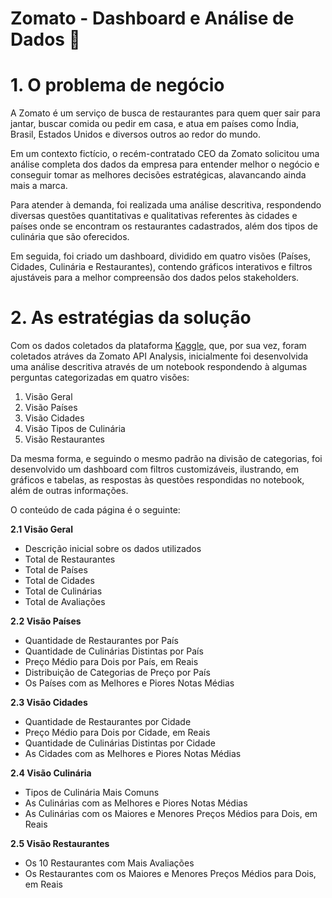 # Zomato - Dashboard e Análise de Dados 🍅

# 1. O problema de negócio

A Zomato é um serviço de busca de restaurantes para quem quer sair para jantar, buscar comida ou pedir em casa, e atua em países como Índia, Brasil, Estados Unidos e diversos outros ao redor do mundo.

Em um contexto fictício, o recém-contratado CEO da Zomato solicitou uma análise completa dos dados da empresa para entender melhor o negócio e conseguir tomar as melhores decisões estratégicas, alavancando ainda mais a marca.

Para atender à demanda, foi realizada uma análise descritiva, respondendo diversas questões quantitativas e qualitativas referentes às cidades e países onde se encontram os restaurantes cadastrados, além dos tipos de culinária que são oferecidos.

Em seguida, foi criado um dashboard, dividido em quatro visões (Países, Cidades, Culinária e Restaurantes), contendo gráficos interativos e filtros ajustáveis para a melhor compreensão dos dados pelos stakeholders.

# 2. As estratégias da solução

Com os dados coletados da plataforma [Kaggle](https://www.kaggle.com/datasets/akashram/zomato-restaurants-autoupdated-dataset?resource=download&select=zomato.csv), que, por sua vez, foram coletados atráves da Zomato API Analysis, inicialmente foi desenvolvida uma análise descritiva através de um notebook respondendo à algumas perguntas categorizadas em quatro visões:

1. Visão Geral
2. Visão Países
3. Visão Cidades
4. Visão Tipos de Culinária
5. Visão Restaurantes

Da mesma forma, e seguindo o mesmo padrão na divisão de categorias, foi desenvolvido um dashboard com filtros customizáveis, ilustrando, em gráficos e tabelas, as respostas às questões respondidas no notebook, além de outras informações.

O conteúdo de cada página é o seguinte:

**2.1 Visão Geral**

- Descrição inicial sobre os dados utilizados
- Total de Restaurantes
- Total de Países
- Total de Cidades
- Total de Culinárias
- Total de Avaliações

**2.2 Visão Países**

- Quantidade de Restaurantes por País
- Quantidade de Culinárias Distintas por País
- Preço Médio para Dois por País, em Reais
- Distribuição de Categorias de Preço por País
- Os Países com as Melhores e Piores Notas Médias

**2.3 Visão Cidades**

- Quantidade de Restaurantes por Cidade
- Preço Médio para Dois por Cidade, em Reais
- Quantidade de Culinárias Distintas por Cidade
- As Cidades com as Melhores e Piores Notas Médias

**2.4 Visão Culinária**

- Tipos de Culinária Mais Comuns
- As Culinárias com as Melhores e Piores Notas Médias
- As Culinárias com os Maiores e Menores Preços Médios para Dois, em Reais

**2.5 Visão Restaurantes**

- Os 10 Restaurantes com Mais Avaliações
- Os Restaurantes com os Maiores e Menores Preços Médios para Dois, em Reais
